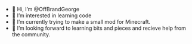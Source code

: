 - 👋 Hi, I’m @OffBrandGeorge
- 👀 I’m interested in learning code 
- 🌱 I’m currently trying to make a small mod for Minecraft.
- 💞️ I’m looking forward to learning bits and pieces and recieve help from the community.

<!---
OffBrandGeorge/OffBrandGeorge is a ✨ special ✨ repository because its `README.md` (this file) appears on your GitHub profile.
You can click the Preview link to take a look at your changes.
--->

